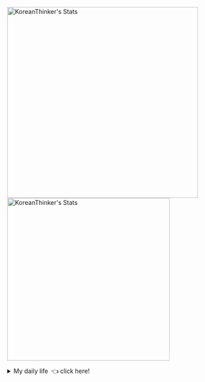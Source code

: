 <p  >
  <a target="_blank" href="https://github-readme-stats.vercel.app/api/wakatime?username=KoreanThinker&layout=compact&theme=dark&hide_border=true&langs_count=32" >
    <img width="440px"  src="https://github-readme-stats.vercel.app/api/wakatime?username=KoreanThinker&layout=compact&theme=dark&hide_border=true&langs_count=6" alt="KoreanThinker's Stats" /> 
  </a>
    <img width="375px" src="https://github-readme-stats.vercel.app/api?username=KoreanThinker&theme=dark&hide_border=true&count_private=true" alt="KoreanThinker's Stats" />
</p>
<details>
<summary>My daily life 👈 click here!</summary>
 
    
<!--START_SECTION:waka-->
**I'm a Night 🦉** 

```text
🌞 Morning    18 commits     ░░░░░░░░░░░░░░░░░░░░░░░░░   1.65% 
🌆 Daytime    389 commits    █████████░░░░░░░░░░░░░░░░   35.72% 
🌃 Evening    591 commits    █████████████░░░░░░░░░░░░   54.27% 
🌙 Night      91 commits     ██░░░░░░░░░░░░░░░░░░░░░░░   8.36%

```
📅 **I'm Most Productive on Monday** 

```text
Monday       188 commits    ████░░░░░░░░░░░░░░░░░░░░░   17.26% 
Tuesday      167 commits    ███░░░░░░░░░░░░░░░░░░░░░░   15.34% 
Wednesday    187 commits    ████░░░░░░░░░░░░░░░░░░░░░   17.17% 
Thursday     179 commits    ████░░░░░░░░░░░░░░░░░░░░░   16.44% 
Friday       149 commits    ███░░░░░░░░░░░░░░░░░░░░░░   13.68% 
Saturday     123 commits    ██░░░░░░░░░░░░░░░░░░░░░░░   11.29% 
Sunday       96 commits     ██░░░░░░░░░░░░░░░░░░░░░░░   8.82%

```


📊 **This Week I Spent My Time On** 

```text
⌚︎ Time Zone: Asia/Seoul

🐱‍💻 Projects: 
pires                    8 hrs 3 mins        █████████████░░░░░░░░░░░░   52.99% 
FrontEnd                 3 hrs 14 mins       █████░░░░░░░░░░░░░░░░░░░░   21.34% 
gilberto                 2 hrs 32 mins       ████░░░░░░░░░░░░░░░░░░░░░   16.73% 
front                    1 hr 14 mins        ██░░░░░░░░░░░░░░░░░░░░░░░   8.18% 
FrontEndTemp             4 mins              ░░░░░░░░░░░░░░░░░░░░░░░░░   0.5%

```


 Last Updated on 08/11/2021
<!--END_SECTION:waka-->
</details>
